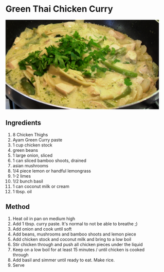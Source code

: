# Green Thai Chicken Curry

![Green Thai Chicken Curry](GreenThaiChickenCurry.jpg)

## Ingredients

1. 8 Chicken Thighs
2. Ayam Green Curry paste
3. 1 cup chicken stock
4. green beans
5. 1 large onion, sliced
6. 1 can sliced bamboo shoots, drained
7. asian mushrooms
8. 1/4 piece lemon or handful lemongrass
9. 1-2 limes
10. 1/2 bunch basil
11. 1 can coconut milk or cream
12. 1 tbsp. oil

## Method
1. Heat oil in pan on medium high
2. Add 1 tbsp. curry paste. It's normal to not be able to breathe ;)
3. Add onion and cook until soft
4. Add beans, mushrooms and bamboo shoots and lemon piece
5. Add chicken stock and coconut milk and bring to a low boil
6. Stir chicken through and push all chicken pieces under the liquid
7. Keep on a low boil for at least 15 minutes / until chicken is cooked through
8. Add basil and simmer until ready to eat. Make rice.
9. Serve